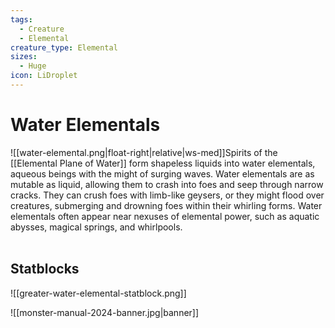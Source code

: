 ```yaml
---
tags:
  - Creature
  - Elemental
creature_type: Elemental
sizes:
  - Huge
icon: LiDroplet
---
```


# Water Elementals

![[water-elemental.png|float-right|relative|ws-med]]Spirits of the [[Elemental Plane of Water]] form shapeless liquids into water elementals, aqueous beings with the might of surging waves. Water elementals are as mutable as liquid, allowing them to crash into foes and seep through narrow cracks. They can crush foes with limb-like geysers, or they might flood over creatures, submerging and drowning foes within their whirling forms. Water elementals often appear near nexuses of elemental power, such as aquatic abysses, magical springs, and whirlpools.
<br>
<br>

## Statblocks

![[greater-water-elemental-statblock.png]]

![[monster-manual-2024-banner.jpg|banner]]
